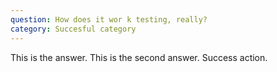 ```yaml
---
question: How does it wor k testing, really?
category: Succesful category
---
```


This is the answer.
This is the second answer.
Success action.
